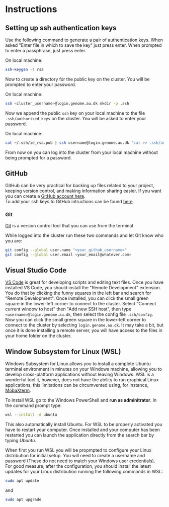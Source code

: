 # Instructions

## Setting up ssh authentication keys

Use the following command to generate a pair of authentication keys. When asked "Enter file in which to save the key" just press enter. When prompted to enter a passphrase, just press enter.

On local machine:

```bash
ssh-keygen -t rsa
```

Now to create a directory for the public key on the cluster. You will be prompted to enter your password.

On local machine:

```bash
ssh <cluster_username>@login.genome.au.dk mkdir -p .ssh
```

Now we append the public `ssh` key on your local machine to the file `.ssh/authorized_keys` on the cluster. You will be asked to enter your password.

On local machine:

```bash
cat ~/.ssh/id_rsa.pub | ssh username@login.genome.au.dk 'cat >> .ssh/authorized_keys'
```

From now on you can log into the cluster from your local machine without being prompted for a password.

## GitHub

GitHub can be very practical for backing up files related to your project, keeping version control, and making information sharing easier. If you want you can create a [GitHub account here](https://github.com/).  
To add your ssh keys to GitHub intructions can be found [here](https://www.inmotionhosting.com/support/server/ssh/how-to-add-ssh-keys-to-your-github-account/).

### Git

[Git](https://git-scm.com/) is a version control tool that you can use from the terminal

While logged into the cluster run these two commands and let Git know who you are:

```bash
git config --global user.name "<your_github_username>"
git config --global user.email <your_email@whatever.com>
```

## Visual Studio Code

[VS Code](https://code.visualstudio.com/) is great for developing scripts and editing text files. Once you have installed VS Code, you should install the "Remote Development" extension. You do that by clicking the funny squares in the left bar and search for "Remote Development". Once installed, you can click the small green square in the lower-left corner to connect to the cluster. Select "Connect current window to host" then "Add new SSH host", then type `<username>@login.genome.au.dk`, then select the config file `.ssh/config`. Now you can click the small green square in the lower-left corner to connect to the cluster by selecting `login.genome.au.dk`. It may take a bit, but once it is done installing a remote server, you will have access to the files in your home folder on the cluster.

## Window Subsystem for Linux (WSL)

Windows Subsystem for Linux allows you to install a complete Ubuntu terminal environment in minutes on your Windows machine, allowing you to develop cross-platform applications without leaving Windows. WSL is a wonderful tool it, however, does not have the ability to run graphical Linux applications, this limitations can be circumvented using, for instance, [MobaXterm](https://mobaxterm.mobatek.net/).

To install WSL go to the Windows PowerShell and **run as adminitrator**. In the command prompt type:

```bash
wsl --install -d ubuntu
```

This also automatically install Ubuntu. For WSL to be properly activated you have to restart your computer. Once installed and your computer has been restarted you can launch the application directly from the search bar by typing *Ubuntu*.

When first you run WSL you will be propmpted to configure your Linux distribution for initial setup. You will need to create a username and password (These do not need to match your Windows user credentials).  
For good measure, after the configuration, you should install the latest updates for your Linux distribution running the following commands in WSL:

```bash
sudo apt update
```

and

```bash
sudo apt upgrade
```
